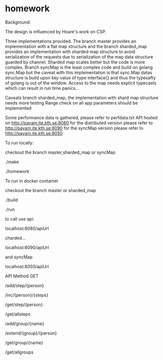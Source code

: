 # homework

Background:

The design is influenced by Hoare's work on CSP.

Three implementations provided. The branch master provides an implementation with a flat map structure and
the branch sharded_map provides an implementation with sharded map structure to avoid serialization of the
requests due to serialization of the map data structure guarded by channel.
Sharded map scales better but the code is more complex.
Branch syncMap is the least complex code and build on golang sync.Map but the caveat with this implementation is that 
sync.Map datas structure is build upon key value of type interface{} and thus the typesafty of golang is out of the 
window. Access to the map needs explicit typecasts which can result in run time panics...


Caveats branch sharded_map, the implementation with shard map structure needs more testing
Range check on all app parameters should be implemented




Some performance data is gathered, please refer to perfdata.txt
API hosted on http://payam.ite.kth.se:8080
for the distributed version please refer to  http://payam.ite.kth.se:8090
for the syncMap version please refer to http://payam.ite.kth.se:8050


To run locally:

checkout the branch master,sharded_map or syncMap


./make

./homework   


To run in docker container

checkout the branch master or sharded_map

./build

./run

to call use api:

localhost:8080/apiUrl 

charded...

localhost:8090/apiUrl 

and syncMap

localhost:8050/apiUrl 



API
Method GET

/add/step/{person}

/inc/{person}/{steps}

/get/step/{person}

/get/allsteps

/add/group/{name}

/extend/{group}/{person}

/get/group/{name}

/get/allgroups
